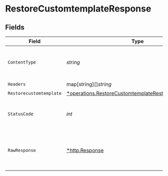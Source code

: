 # RestoreCustomtemplateResponse


## Fields

| Field                                                                                                                                  | Type                                                                                                                                   | Required                                                                                                                               | Description                                                                                                                            |
| -------------------------------------------------------------------------------------------------------------------------------------- | -------------------------------------------------------------------------------------------------------------------------------------- | -------------------------------------------------------------------------------------------------------------------------------------- | -------------------------------------------------------------------------------------------------------------------------------------- |
| `ContentType`                                                                                                                          | *string*                                                                                                                               | :heavy_check_mark:                                                                                                                     | HTTP response content type for this operation                                                                                          |
| `Headers`                                                                                                                              | map[string][]*string*                                                                                                                  | :heavy_check_mark:                                                                                                                     | N/A                                                                                                                                    |
| `Restorecustomtemplate`                                                                                                                | [*operations.RestoreCustomtemplateRestorecustomtemplate](../../../pkg/models/operations/restorecustomtemplaterestorecustomtemplate.md) | :heavy_minus_sign:                                                                                                                     | OK                                                                                                                                     |
| `StatusCode`                                                                                                                           | *int*                                                                                                                                  | :heavy_check_mark:                                                                                                                     | HTTP response status code for this operation                                                                                           |
| `RawResponse`                                                                                                                          | [*http.Response](https://pkg.go.dev/net/http#Response)                                                                                 | :heavy_check_mark:                                                                                                                     | Raw HTTP response; suitable for custom response parsing                                                                                |